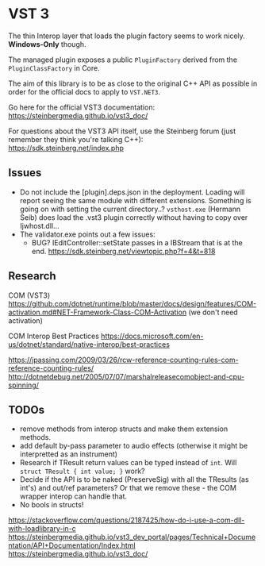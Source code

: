 # VST 3

The thin Interop layer that loads the plugin factory seems to work nicely. **Windows-Only** though.

The managed plugin exposes a public `PluginFactory` derived from the `PluginClassFactory` in Core.

The aim of this library is to be as close to the original C++ API as possible in order for the official docs to apply to `VST.NET3`.

Go here for the official VST3 documentation: https://steinbergmedia.github.io/vst3_doc/

For questions about the VST3 API itself, use the Steinberg forum (just remember they think you're talking C++): https://sdk.steinberg.net/index.php

## Issues

- Do not include the [plugin].deps.json in the deployment. Loading will report seeing the same module with different extensions.
Something is going on with setting the current directory..?
`vsthost.exe` (Hermann Seib) does load the .vst3 plugin correctly without having to copy over Ijwhost.dll...
- The validator.exe points out a few issues:
    - BUG? IEditController::setState passes in a IBStream that is at the end. https://sdk.steinberg.net/viewtopic.php?f=4&t=818



## Research

COM (VST3)
https://github.com/dotnet/runtime/blob/master/docs/design/features/COM-activation.md#NET-Framework-Class-COM-Activation
(we don't need activation)

COM Interop Best Practices
https://docs.microsoft.com/en-us/dotnet/standard/native-interop/best-practices


https://jpassing.com/2009/03/26/rcw-reference-counting-rules-com-reference-counting-rules/
http://dotnetdebug.net/2005/07/07/marshalreleasecomobject-and-cpu-spinning/


## TODOs

- remove methods from interop structs and make them extension methods.
- add default by-pass parameter to audio effects (otherwise it might be interpretted as an instrument)
- Research if TResult return values can be typed instead of `int`. Will `struct TResult { int value; }` work?
- Decide if the API is to be naked (PreserveSig) with all the TResults (as int's) and out/ref parameters? 
    Or that we remove these - the COM wrapper interop can handle that.
- No bools in structs!


https://stackoverflow.com/questions/2187425/how-do-i-use-a-com-dll-with-loadlibrary-in-c
https://steinbergmedia.github.io/vst3_dev_portal/pages/Technical+Documentation/API+Documentation/Index.html
https://steinbergmedia.github.io/vst3_doc/
